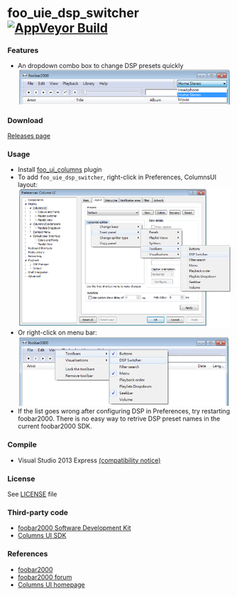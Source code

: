 # foo_uie_dsp_switcher [![AppVeyor Build](https://ci.appveyor.com/api/projects/status/github/Chocobo1/foo_uie_dsp_switcher?branch=master&svg=true)](https://ci.appveyor.com/project/Chocobo1/foo-uie-dsp-switcher)

### Features
* An dropdown combo box to change DSP presets quickly ![working_screenshot](https://raw.githubusercontent.com/Chocobo1/foo_uie_dsp_switcher/master/pics/working.png)

### Download
[Releases page](https://github.com/Chocobo1/foo_uie_dsp_switcher/releases)

### Usage
* Install [foo_ui_columns](http://www.foobar2000.org/components/view/foo_ui_columns) plugin
* To add `foo_uie_dsp_switcher`, right-click in Preferences, ColumnsUI layout: ![add_layout_screenshot](https://raw.githubusercontent.com/Chocobo1/foo_uie_dsp_switcher/master/pics/add_layout.png)
* Or right-click on menu bar: ![add_menu_screenshot](https://raw.githubusercontent.com/Chocobo1/foo_uie_dsp_switcher/master/pics/add_menu.png)
* If the list goes wrong after configuring DSP in Preferences, try restarting foobar2000. There is no easy way to retrive DSP preset names in the current foobar2000 SDK.

### Compile
* Visual Studio 2013 Express [(compatibility notice)](http://www.hydrogenaud.io/forums/index.php?showtopic=108411)

### License
See [LICENSE](https://github.com/Chocobo1/foo_uie_dsp_switcher/blob/master/LICENSE) file

### Third-party code
* [foobar2000 Software Development Kit](http://www.foobar2000.org/SDK)
* [Columns UI SDK](https://github.com/msquared2/columns_ui)

### References
* [foobar2000](http://www.foobar2000.org/)
* [foobar2000 forum](http://www.hydrogenaud.io/forums/index.php?act=SF&s=&f=28)
* [Columns UI homepage](http://yuo.be/columns.php)
